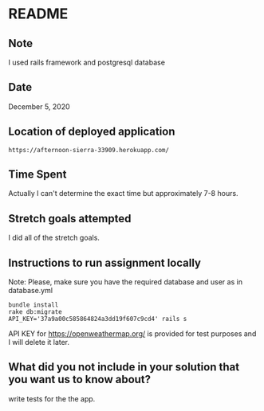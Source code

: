 # README

## Note

I used rails framework and postgresql database

## Date

December 5, 2020

## Location of deployed application

```
https://afternoon-sierra-33909.herokuapp.com/
```

## Time Spent

Actually I can't determine the exact time but approximately 7-8 hours.

## Stretch goals attempted

I did all of the stretch goals.

## Instructions to run assignment locally

Note: Please, make sure you have the required database and user as in database.yml

```
bundle install
rake db:migrate
API_KEY='37a9a00c585864824a3dd19f607c9cd4' rails s
```

API KEY for https://openweathermap.org/ is provided for test purposes and I will delete it later.

## What did you not include in your solution that you want us to know about?

write tests for the the app.
